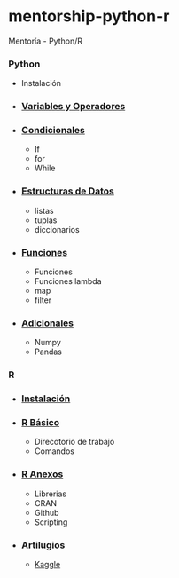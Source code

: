 # mentorship-python-r
Mentoría - Python/R

### Python
- Instalación
- ### [Variables y Operadores](https://github.com/axelgr/mentorship-python-r/blob/master/p_01.md)
- ### [Condicionales](https://github.com/axelgr/mentorship-python-r/blob/master/p_02.md)
    - If
    - for 
    - While 

- ### [Estructuras de Datos](https://github.com/axelgr/mentorship-python-r/blob/master/p_03.md)
    - listas
    - tuplas
    - diccionarios

- ### [Funciones](https://github.com/axelgr/mentorship-python-r/blob/master/p_04.md)
    - Funciones
    - Funciones lambda
    - map 
    - filter

- ### [Adicionales](https://github.com/axelgr/mentorship-python-r/blob/master/p_05.md)
    - Numpy
    - Pandas


### R

- ### [Instalación](https://github.com/axelgr/mentorship-python-r/blob/master/r_01.md)

- ### [R Básico](https://github.com/axelgr/mentorship-python-r/blob/master/r_02.md)
    - Direcotorio de trabajo
    - Comandos

- ### [R Anexos](https://github.com/axelgr/mentorship-python-r/blob/master/r_03.md)
    - Librerias
    - CRAN
    - Github
    - Scripting 



- ### Artilugios
    - [Kaggle](https://www.kaggle.com/)